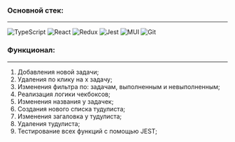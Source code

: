 ### Основной стек:

---

![TypeScript](https://img.shields.io/badge/typescript-%23007ACC.svg?style=for-the-badge&logo=typescript&logoColor=white)
![React](https://img.shields.io/badge/react-%2320232a.svg?style=for-the-badge&logo=react&logoColor=%2361DAFB)
![Redux](https://img.shields.io/badge/redux-%23593d88.svg?style=for-the-badge&logo=redux&logoColor=white)
![Jest](https://img.shields.io/badge/-jest-%23C21325?style=for-the-badge&logo=jest&logoColor=white)
![MUI](https://img.shields.io/badge/MUI-%230081CB.svg?style=for-the-badge&logo=mui&logoColor=white)
![Git](https://img.shields.io/badge/git-%23F05033.svg?style=for-the-badge&logo=git&logoColor=white)

### Функционал:

---

1. Добавления новой задачи;
2. Удаления по клику на х задачу;
3. Изменения фильтра по: задачам, выполненным и невыполненным;
4. Реализация логики чекбоксов;
5. Изменения названия у задачек;
6. Создания нового списка тудулиста;
7. Изменения загаловка у тудулиста;
8. Удаления тудулиста;
9. Тестирование всех функций с помощью JEST;
